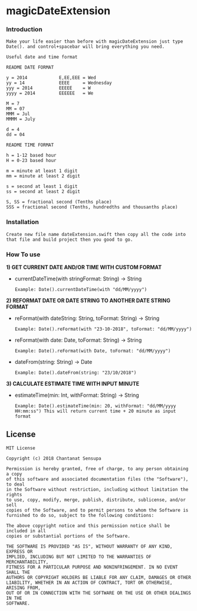 # magicDateExtension

### Introduction

    Make your life easier than before with magicDateExtension just type Date(). and control+spacebar will bring everything you need.

    Useful date and time format

    README DATE FORMAT

    y = 2014            E,EE,EEE = Wed
    yy = 14             EEEE     = Wednesday
    yyy = 2014          EEEEE    = W
    yyyy = 2014         EEEEEE   = We

    M = 7
    MM = 07
    MMM = Jul
    MMMM = July

    d = 4
    dd = 04

    README TIME FORMAT

    h = 1-12 based hour
    H = 0-23 based hour

    m = minute at least 1 digit
    mm = minute at least 2 digit

    s = second at least 1 digit
    ss = second at least 2 digit

    S, SS = fractional second (Tenths place)
    SSS = fractional second (Tenths, hundredths and thousanths place)


### Installation

    Create new file name dateExtension.swift then copy all the code into that file and build project then you good to go.


### How To use

**1)  GET CURRENT DATE AND/OR TIME WITH CUSTOM FORMAT**

  * currentDateTime(with stringFormat: String) -> String

        Example: Date().currentDateTime(with "dd/MM/yyyy")

**2)  REFORMAT DATE OR DATE STRING TO ANOTHER DATE STRING FORMAT**

  * reFormat(with dateString: String, toFormat: String) -> String

        Example: Date().reFormat(with "23-10-2018", toFormat: "dd/MM/yyyy")

  * reFormat(with date: Date, toFormat: String) -> String

        Example: Date().reFormat(with Date, toFormat: "dd/MM/yyyy")

  * dateFrom(string: String) -> Date

        Example: Date().dateFrom(string: "23/10/2018")

**3)  CALCULATE ESTIMATE TIME WITH INPUT MINUTE**

  * estimateTime(min: Int, withFormat: String) -> String

        Example: Date().estimateTime(min: 20, withFormat: "dd/MM/yyyy HH:mm:ss") This will return current time + 20 minute as input format


## License ##

    MIT License

    Copyright (c) 2018 Chantanat Sensupa

    Permission is hereby granted, free of charge, to any person obtaining a copy
    of this software and associated documentation files (the "Software"), to deal
    in the Software without restriction, including without limitation the rights
    to use, copy, modify, merge, publish, distribute, sublicense, and/or sell
    copies of the Software, and to permit persons to whom the Software is
    furnished to do so, subject to the following conditions:

    The above copyright notice and this permission notice shall be included in all
    copies or substantial portions of the Software.

    THE SOFTWARE IS PROVIDED "AS IS", WITHOUT WARRANTY OF ANY KIND, EXPRESS OR
    IMPLIED, INCLUDING BUT NOT LIMITED TO THE WARRANTIES OF MERCHANTABILITY,
    FITNESS FOR A PARTICULAR PURPOSE AND NONINFRINGEMENT. IN NO EVENT SHALL THE
    AUTHORS OR COPYRIGHT HOLDERS BE LIABLE FOR ANY CLAIM, DAMAGES OR OTHER
    LIABILITY, WHETHER IN AN ACTION OF CONTRACT, TORT OR OTHERWISE, ARISING FROM,
    OUT OF OR IN CONNECTION WITH THE SOFTWARE OR THE USE OR OTHER DEALINGS IN THE
    SOFTWARE.
